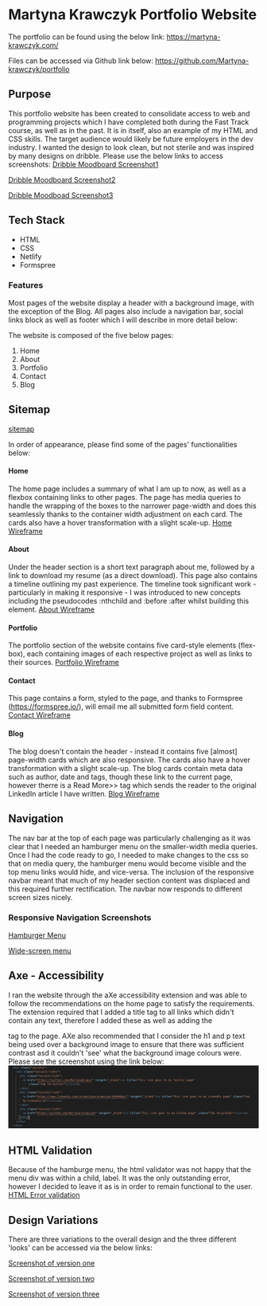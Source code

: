 # Martyna Krawczyk Portfolio Website
The portfolio can be found using the below link:
https://martyna-krawczyk.com/

Files can be accessed via Github link below:
https://github.com/Martyna-krawczyk/portfolio

## Purpose
This portfolio website has been created to consolidate access to web and programming projects which I have completed both during the Fast Track course, as well as in the past. It is in itself, also an example of my HTML and CSS skills.  The target audience would likely be future employers in the dev industry.  I wanted the design to look clean, but not sterile and was inspired by many designs on dribble. Please use the below links to access screenshots:
[Dribble Moodboard Screenshot1](https://drive.google.com/file/d/1HgsrkHMqn4SYKd6-AKzreQd11qCIki4g/view?usp=sharing)

[Dribble Moodboard Screenshot2](https://drive.google.com/file/d/1NAawGnmRgT701TPj65fWsm3_p8svdu8s/view?usp=sharing)

[Dribble Moodboad Screenshot3](https://drive.google.com/file/d/1NlpALrxtAtGTtX6HKWD77McHN4B-X6C-/view?usp=sharing)

## Tech Stack
- HTML
- CSS
- Netlify
- Formspree

### Features
Most pages of the website display a header with a background image, with the exception of the Blog.  All pages also include a navigation bar, social links block as well as footer which I will describe in more detail below:

The website is composed of the five below pages:
1. Home
2. About
3. Portfolio
4. Contact
5. Blog

## Sitemap
[sitemap](https://drive.google.com/file/d/1jnuNX-BoirilCbV3VpF_eBpN6T8EpLd4/view?usp=sharing)

In order of appearance, please find some of the pages' functionalities below:

#### Home
The home page includes a summary of what I am up to now, as well as a flexbox containing links to other pages.  The page has media queries to handle the wrapping of the boxes to the narrower page-width and does this seamlessly thanks to the container width adjustment on each card. The cards also have a hover transformation with a slight scale-up.
[Home Wireframe](https://drive.google.com/file/d/1yM5D-6uFWA6ea4YmXEtMdlHAbqxTsY55/view?usp=sharing)

#### About
Under the header section is a short text paragraph about me, followed by a link to download my resume (as a direct download). This page also contains a timeline outlining my past experience.  The timeline took significant work - particularly in making it responsive - I was introduced to new concepts including the pseudocodes :nthchild and :before :after whilst building this element.
[About Wireframe](https://drive.google.com/file/d/148OUjYgVpnijO-P_hJDkqCgtw3wtgGC5/view?usp=sharing)

#### Portfolio
The portfolio section of the website contains five card-style elements (flex-box), each containing images of each respective project as well as links to their sources.
[Portfolio Wireframe](https://drive.google.com/file/d/1gMWbiqaREJQgShVj6D0WPQ_6WrIjfcak/view?usp=sharing)

#### Contact
This page contains a form, styled to the page, and thanks to Formspree (https://formspree.io/), will email me all submitted form field content.
[Contact Wireframe](https://drive.google.com/file/d/1vWchmji_P1ez9OAoe8nWIK4r9uo1QnjD/view?usp=sharing)

#### Blog
The blog doesn't contain the header - instead it contains five [almost] page-width cards which are also responsive. The cards also have a hover transformation with a slight scale-up.
The blog cards contain meta data such as author, date and tags, though these link to the current page, however therre is a Read More>> tag which sends the reader to the original LinkedIn article I have written.
[Blog Wireframe](https://drive.google.com/file/d/1_BioH6oHH0ZejDn4sj-TknrYB80ricc2/view?usp=sharing)

## Navigation
The nav bar at the top of each page was particularly challenging as it was clear that I needed an hamburger menu on the smaller-width media queries.  Once I had the code ready to go, I needed to make changes to the css so that on media query, the hamburger menu would become visible and the top menu links would hide, and vice-versa. The inclusion of the responsive navbar meant that much of my header section content was displaced and this required further rectification.  The navbar now responds to different screen sizes nicely.

### Responsive Navigation Screenshots
[Hamburger Menu](https://drive.google.com/file/d/1kJxc_YcyHjaWVWyusd1hB73MGP10BU9Y/view?usp=sharing)

[Wide-screen menu](https://drive.google.com/file/d/16O02ICHxDVESKw-CUtRE90ChlJzAYvXw/view?usp=sharing)

## Axe - Accessibility
I ran the website through the aXe accessibility extension and was able to follow the recommendations on the home page to satisfy the requirements.  The extension required that I added a title tag to all links which didn't contain any text, therefore I added these as well as adding the <main> tag to the page. AXe also recommended that I consider the h1 and p text being used over a background image to ensure that there was sufficient contrast asd it couldn't 'see' what the background image colours were.  Please see the screenshot using the link below:
![Accessibility](docs/requirements-to-safisfy-axe.png)

## HTML Validation
Because of the hamburge menu, the html validator was not happy that the menu div was within a child, label. It was the only outstanding error, however I decided to leave it as is in order to remain functional to the user.
[HTML Error validation](https://drive.google.com/file/d/1hjxqSxi_8Q-iRlqihrjO4DtAbFsGa-kV/view?usp=sharing)

## Design Variations
There are three variations to the overall design and the three different 'looks' can be accessed via the below links:

[Screenshot of version one](https://drive.google.com/file/d/1l2W9xMKOWPqaHiI62AOR-taiqon_I6jz/view?usp=sharing)

[Screenshot of version two](https://drive.google.com/file/d/1jAV7926U-Jw8_mYLgWgqW2gbCKOgxe5W/view?usp=sharing)

[Screenshot of version three](https://drive.google.com/file/d/1zGLdx6SC1ClUBW8_7xquP_n3GBilzlL1/view?usp=sharing)




